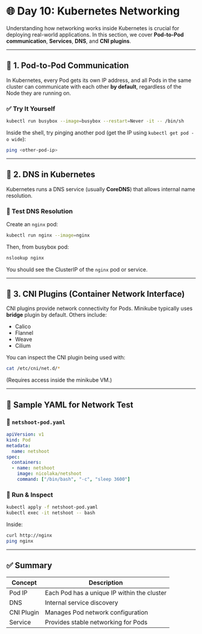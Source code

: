 # 🌐 Day 10: Kubernetes Networking

Understanding how networking works inside Kubernetes is crucial for deploying real-world applications. In this section, we cover **Pod-to-Pod communication**, **Services**, **DNS**, and **CNI plugins**.

---

## 🧭 1. Pod-to-Pod Communication

In Kubernetes, every Pod gets its own IP address, and all Pods in the same cluster can communicate with each other **by default**, regardless of the Node they are running on.

### ✅ Try It Yourself

```bash
kubectl run busybox --image=busybox --restart=Never -it -- /bin/sh
```

Inside the shell, try pinging another pod (get the IP using `kubectl get pod -o wide`):

```bash
ping <other-pod-ip>
```

---

## 📛 2. DNS in Kubernetes

Kubernetes runs a DNS service (usually **CoreDNS**) that allows internal name resolution.

### 🧪 Test DNS Resolution

Create an `nginx` pod:

```bash
kubectl run nginx --image=nginx
```

Then, from busybox pod:

```bash
nslookup nginx
```

You should see the ClusterIP of the `nginx` pod or service.

---

## 🔌 3. CNI Plugins (Container Network Interface)

CNI plugins provide network connectivity for Pods. Minikube typically uses **bridge** plugin by default. Others include:

* Calico
* Flannel
* Weave
* Cilium

You can inspect the CNI plugin being used with:

```bash
cat /etc/cni/net.d/*
```

(Requires access inside the minikube VM.)

---

## 📄 Sample YAML for Network Test

### 📁 `netshoot-pod.yaml`

```yaml
apiVersion: v1
kind: Pod
metadata:
  name: netshoot
spec:
  containers:
  - name: netshoot
    image: nicolaka/netshoot
    command: ["/bin/bash", "-c", "sleep 3600"]
```

### 🚀 Run & Inspect

```bash
kubectl apply -f netshoot-pod.yaml
kubectl exec -it netshoot -- bash
```

Inside:

```bash
curl http://nginx
ping nginx
```

---


## ✅ Summary

| Concept    | Description                                 |
| ---------- | ------------------------------------------- |
| Pod IP     | Each Pod has a unique IP within the cluster |
| DNS        | Internal service discovery                  |
| CNI Plugin | Manages Pod network configuration           |
| Service    | Provides stable networking for Pods         |



